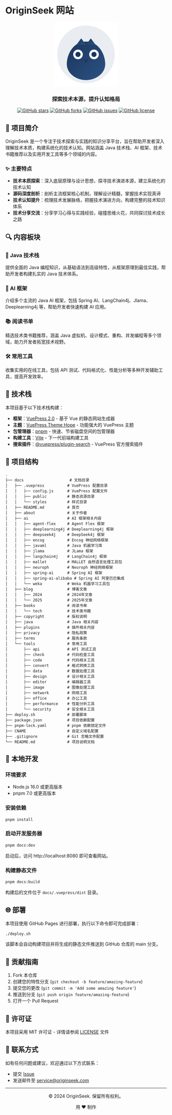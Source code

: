# OriginSeek 网站

<div align="center">
  <img src="./docs/.vuepress/public/logo.svg" alt="OriginSeek Logo" width="200" height="200">
  <h3>探索技术本源，提升认知格局</h3>
  <p>
    <a href="https://github.com/originseek/originseek-website/stargazers"><img alt="GitHub stars" src="https://img.shields.io/github/stars/originseek/originseek-website?style=flat-square"></a>
    <a href="https://github.com/originseek/originseek-website/network"><img alt="GitHub forks" src="https://img.shields.io/github/forks/originseek/originseek-website?style=flat-square"></a>
    <a href="https://github.com/originseek/originseek-website/issues"><img alt="GitHub issues" src="https://img.shields.io/github/issues/originseek/originseek-website?style=flat-square"></a>
    <a href="https://github.com/originseek/originseek-website/blob/main/LICENSE"><img alt="GitHub license" src="https://img.shields.io/github/license/originseek/originseek-website?style=flat-square"></a>
  </p>
</div>

## 📖 项目简介

OriginSeek 是一个专注于技术探索与实践的知识分享平台，旨在帮助开发者深入理解技术本质，构建系统化的技术认知。网站涵盖 Java 技术栈、AI 框架、技术书籍推荐以及实用开发工具等多个领域的内容。

### ✨ 主要特点

- **技术本质探索**：深入底层原理与设计思想，探寻技术演进本源，建立系统化的技术认知
- **源码深度剖析**：剖析主流框架核心机制，理解设计精髓，掌握技术实现真谛
- **技术认知提升**：梳理技术发展脉络，把握技术演进方向，构建完整的技术知识体系
- **技术分享交流**：分享学习心得与实践经验，碰撞思维火花，共同探讨技术成长之路

## 🔍 内容板块

### 🍵 Java 技术栈

提供全面的 Java 编程知识，从基础语法到高级特性，从框架原理到最佳实践，帮助开发者构建扎实的 Java 技术体系。

### 🤖 AI 框架

介绍多个主流的 Java AI 框架，包括 Spring AI、LangChain4j、Jlama、Deeplearning4j 等，帮助开发者快速构建 AI 应用。

### 📚 阅读书单

精选技术类书籍推荐，涵盖 Java 虚拟机、设计模式、重构、并发编程等多个领域，助力开发者拓宽技术视野。

### 🛠️ 常用工具

收集实用的在线工具，包括 API 测试、代码格式化、性能分析等多种开发辅助工具，提高开发效率。

## 🔧 技术栈

本项目基于以下技术栈构建：

- **框架**：[VuePress 2.0](https://v2.vuepress.vuejs.org/zh/) - 基于 Vue 的静态网站生成器
- **主题**：[VuePress Theme Hope](https://theme-hope.vuejs.press/zh/) - 功能强大的 VuePress 主题
- **包管理器**：[pnpm](https://pnpm.io/zh/) - 快速、节省磁盘空间的包管理器
- **构建工具**：[Vite](https://vitejs.dev/) - 下一代前端构建工具
- **搜索插件**：[@vuepress/plugin-search](https://v2.vuepress.vuejs.org/zh/reference/plugin/search.html) - VuePress 官方搜索插件

## 📂 项目结构

```
.
├── docs                    # 文档目录
│   ├── .vuepress          # VuePress 配置目录
│   │   ├── config.js      # VuePress 配置文件
│   │   ├── public         # 静态资源目录
│   │   └── styles         # 样式目录
│   ├── README.md          # 首页
│   ├── about              # 关于作者
│   ├── ai                 # AI 框架相关内容
│   │   ├── agent-flex     # Agent Flex 框架
│   │   ├── deeplearning4j # Deeplearning4j 框架
│   │   ├── deepseek4j     # DeepSeek4j 框架
│   │   ├── encog          # Encog 神经网络框架
│   │   ├── javaml         # Java 机器学习库
│   │   ├── jlama          # JLama 框架
│   │   ├── langchain4j    # LangChain4j 框架
│   │   ├── mallet         # MALLET 自然语言处理工具包
│   │   ├── neuroph        # Neuroph 神经网络框架
│   │   ├── spring-ai      # Spring AI 框架
│   │   ├── spring-ai-alibaba # Spring AI 阿里巴巴集成
│   │   └── weka           # Weka 机器学习工具包
│   ├── blog               # 博客文章
│   │   ├── 2024           # 2024年文章
│   │   └── 2025           # 2025年文章
│   ├── books              # 阅读书单
│   │   └── tech           # 技术类书籍
│   ├── copyright          # 版权说明
│   ├── java               # Java 相关内容
│   ├── plugins            # 插件相关内容
│   ├── privacy            # 隐私政策
│   ├── terms              # 服务条款
│   └── tools              # 常用工具
│       ├── api            # API 测试工具
│       ├── check          # 代码检查工具
│       ├── code           # 代码相关工具
│       ├── convert        # 格式转换工具
│       ├── data           # 数据处理工具
│       ├── design         # 设计相关工具
│       ├── editor         # 编辑器工具
│       ├── image          # 图像处理工具
│       ├── network        # 网络工具
│       ├── office         # 办公工具
│       ├── performance    # 性能分析工具
│       └── security       # 安全相关工具
├── deploy.sh              # 部署脚本
├── package.json           # 项目依赖配置
├── pnpm-lock.yaml         # pnpm 依赖锁定文件
├── CNAME                  # 自定义域名配置
├── .gitignore             # Git 忽略文件配置
└── README.md              # 项目说明文档
```

## 🚀 本地开发

### 环境要求

- Node.js 16.0 或更高版本
- pnpm 7.0 或更高版本

### 安装依赖

```bash
pnpm install
```

### 启动开发服务器

```bash
pnpm docs:dev
```

启动后，访问 http://localhost:8080 即可查看网站。

### 构建静态文件

```bash
pnpm docs:build
```

构建后的文件位于 `docs/.vuepress/dist` 目录。

## 🌐 部署

本项目使用 GitHub Pages 进行部署，执行以下命令即可完成部署：

```bash
./deploy.sh
```

该脚本会自动构建项目并将生成的静态文件推送到 GitHub 仓库的 main 分支。

## 🤝 贡献指南

1. Fork 本仓库
2. 创建您的特性分支 (`git checkout -b feature/amazing-feature`)
3. 提交您的更改 (`git commit -m 'Add some amazing feature'`)
4. 推送到分支 (`git push origin feature/amazing-feature`)
5. 打开一个 Pull Request

## 📄 许可证

本项目采用 MIT 许可证 - 详情请参阅 [LICENSE](LICENSE) 文件

## 📮 联系方式

如有任何问题或建议，欢迎通过以下方式联系：

- 提交 [Issue](https://github.com/originseek/originseek-website/issues)
- 发送邮件至 [service@originseek.com](mailto:service@originseek.com)

---

<div align="center">
  <p>© 2024 OriginSeek. 保留所有权利。</p>
  <p>用 ❤️ 制作</p>
</div>